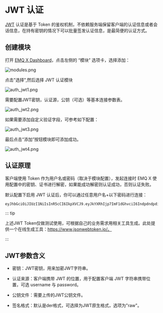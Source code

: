 # JWT 认证

[JWT](https://JWT.io/) 认证是基于 Token 的鉴权机制，不依赖服务端保留客户端的认证信息或者会话信息，在持有密钥的情况下可以批量签发认证信息，是最简便的认证方式。

## 创建模块

打开 [EMQ X Dashboard](http://127.0.0.1:18083/#/modules)，点击左侧的 “模块” 选项卡，选择添加：

![modules.png](http://dgiot-1253666439.cos.ap-shanghai-fsi.myqcloud.com/develop_png/zh_CN/modules/assets/modules.png)

点击"选择",然后选择 JWT 认证模块

![auth_jwt1.png](http://dgiot-1253666439.cos.ap-shanghai-fsi.myqcloud.com/develop_png/zh_CN/modules/assets/auth_jwt1.png)

需要配置JWT密钥，认证源，公钥（可选）等基本连接参数表。

![auth_jwt2.png](http://dgiot-1253666439.cos.ap-shanghai-fsi.myqcloud.com/develop_png/zh_CN/modules/assets/auth_jwt2.png)

如果需要添加自定义验证字段，可参考如下配置：

![auth_jwt3.png](http://dgiot-1253666439.cos.ap-shanghai-fsi.myqcloud.com/develop_png/zh_CN/modules/assets/auth_jwt3.png)

最后点击“添加”按钮模块即可添加成功。

![auth_jwt4.png](http://dgiot-1253666439.cos.ap-shanghai-fsi.myqcloud.com/develop_png/zh_CN/modules/assets/auth_jwt4.png)

## 认证原理

客户端使用 Token 作为用户名或密码（取决于模块配置），发起连接时 EMQ X 使用配置中的密钥、证书进行解密，如果能成功解密则认证成功，否则认证失败。

默认配置下启用 JWT 认证后，你可以通过任意用户名+以下密码进行连接：

```bash
eyJhbGciOiJIUzI1NiIsInR5cCI6IkpXVCJ9.eyJkYXRhIjp7ImF1dGhvciI6IndpdndpdiIsInNpdGUiOiJodHRwczovL3dpdndpdi5jb20ifSwiZXhwIjoxNTgyMjU1MzYwNjQyMDAwMCwiaWF0IjoxNTgyMjU1MzYwfQ.FdyAx2fYahm6h3g47m88ttyINzptzKy_speimyUcma4
```

::: tip

上述JWT Token仅做测试使用，可根据自己的业务需求用相关工具生成。此处提供一个在线生成工具：https://www.jsonwebtoken.io/。

:::

## JWT参数含义

- 密钥：JWT密钥，用来加密JWT字符串。

- 认证来源：客户端携带 JWT 的位置，用于配置客户端 JWT 字符串携带位置，可选 username 与 password。
- 公钥文件：需要上传的JWT公钥文件。
- 签名格式：默认是der格式，可选择为JWT原生格式，选项为"raw"。
